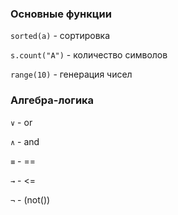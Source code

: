 ### Основные функции

`sorted(a)` - сортировка

`s.count("A")` - количество символов

`range(10)` - генерация чисел

### Алгебра-логика

`∨` - or

`∧` - and

`≡` - ==

`→` - <=

`¬` - (not())